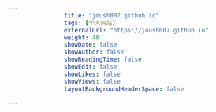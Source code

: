 ---
                title: "joush007.github.io"
                tags: [个人网站]
                externalUrl: "https://joush007.github.io"
                weight: 48
                showDate: false
                showAuthor: false
                showReadingTime: false
                showEdit: false
                showLikes: false
                showViews: false
                layoutBackgroundHeaderSpace: false
                ---

